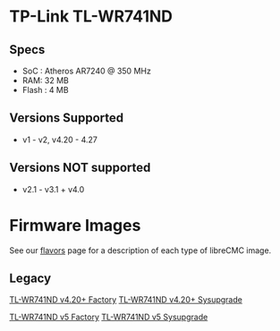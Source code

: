 # TP-Link TL-WR741ND

## Specs

* SoC : Atheros AR7240 @ 350 MHz
* RAM: 32 MB
* Flash : 4 MB

## Versions Supported 

* v1 - v2, v4.20 - 4.27 

## Versions **NOT** supported

* v2.1 - v3.1 + v4.0

# Firmware Images

See our [flavors](https://librecmc.org/flavors.html) page for a description of each type of libreCMC image.

## Legacy

[TL-WR741ND v4.20+ Factory](https://librecmc.org/librecmc/downloads/snapshots/current/legacy/ar71xx/generic/librecmc-ar71xx-generic-tl-wr741nd-v4-squashfs-factory.bin)
[TL-WR741ND v4.20+ Sysupgrade](https://librecmc.org/librecmc/downloads/snapshots/current/legacy/ar71xx/generic/librecmc-ar71xx-generic-tl-wr741nd-v4-squashfs-sysupgrade.bin)

[TL-WR741ND v5 Factory](https://librecmc.org/librecmc/downloads/snapshots/current/legacy/ar71xx/generic/librecmc-ar71xx-generic-tl-wr741nd-v5-squashfs-factory.bin)
[TL-WR741ND v5 Sysupgrade](https://librecmc.org/librecmc/downloads/snapshots/current/legacy/ar71xx/generic/librecmc-ar71xx-generic-tl-wr741nd-v5-squashfs-sysupgrade.bin)

